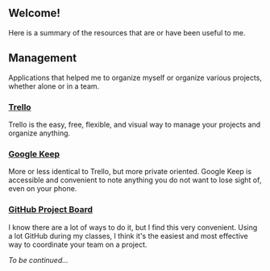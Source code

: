 Welcome!
-------------
Here is a summary of the resources that are or have been useful to me.

Management
-------------

Applications that helped me to organize myself or organize various projects, whether alone or in a team.

### [Trello](https://trello.com/)

Trello is the easy, free, flexible, and visual way to manage your projects and organize anything.

### [Google Keep](https://www.google.com/keep/)

More or less identical to Trello, but more private oriented. Google Keep is accessible and convenient to note anything you do not want to lose sight of, even on your phone.

### [GitHub Project Board](https://help.github.com/articles/creating-a-project-board/)

I know there are a lot of ways to do it, but I find this very convenient. Using a lot GitHub during my classes, I think it's the easiest and most effective way to coordinate your team on a project.


*To be continued...* 

